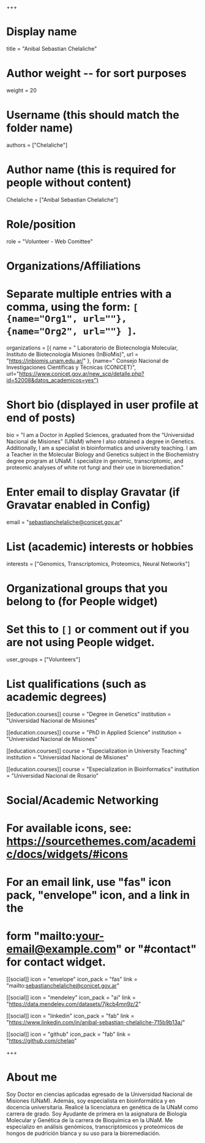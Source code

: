 +++
# Display name
title = "Anibal Sebastian Chelaliche"

# Author weight -- for sort purposes
weight = 20

# Username (this should match the folder name)
authors = ["Chelaliche"]

# Author name (this is required for people without content)
Chelaliche = ["Anibal Sebastian Chelaliche"]

# Role/position
role = "Volunteer - Web Comittee"

# Organizations/Affiliations
#   Separate multiple entries with a comma, using the form: `[ {name="Org1", url=""}, {name="Org2", url=""} ]`.
organizations = [{ name = " Laboratorio de Biotecnología Molecular, Instituto de Biotecnología Misiones (InBioMis)", url = "https://inbiomis.unam.edu.ar/" }, {name=" Consejo Nacional de Investigaciones
Científicas y Técnicas (CONICET)", url="https://www.conicet.gov.ar/new_scp/detalle.php?id=52008&datos_academicos=yes"}

# Short bio (displayed in user profile at end of posts)
bio = "I am a Doctor in Applied Sciences, graduated from the “Universidad Nacional de Misiones” (UNaM) where I also obtained a degree in Genetics. Additionally, I am a specialist in bioinformatics and university teaching. I am a Teacher in the Molecular Biology and Genetics subject in the Biochemistry degree program at UNaM. I specialize in genomic, transcriptomic, and proteomic analyses of white rot fungi and their use in bioremediation."

# Enter email to display Gravatar (if Gravatar enabled in Config)
email = "sebastianchelaliche@conicet.gov.ar"

# List (academic) interests or hobbies
interests = ["Genomics, Transcriptomics, Proteomics, Neural Networks"]

# Organizational groups that you belong to (for People widget)
#   Set this to `[]` or comment out if you are not using People widget.
user_groups = ["Volunteers"] 

# List qualifications (such as academic degrees)
[[education.courses]]
  course = "Degree in Genetics"
  institution = "Universidad Nacional de Misiones"

[[education.courses]]
  course = "PhD in Applied Science"
  institution = "Universidad Nacional de Misiones"

[[education.courses]]
  course = "Especialization in University Teaching"
  institution = "Universidad Nacional de Misiones"

[[education.courses]]
  course = "Especialization in Bioinformatics"
  institution = "Universidad Nacional de Rosario"

# Social/Academic Networking
# For available icons, see: https://sourcethemes.com/academic/docs/widgets/#icons
#   For an email link, use "fas" icon pack, "envelope" icon, and a link in the
#   form "mailto:your-email@example.com" or "#contact" for contact widget.

[[social]]
  icon = "envelope"
  icon_pack = "fas"
  link = "mailto:sebastianchelaliche@conicet.gov.ar"


[[social]]
  icon = "mendeley"
  icon_pack = "ai"
  link = "https://data.mendeley.com/datasets/7jkcb4mn9z/2"

[[social]]
  icon = "linkedin"
  icon_pack = "fab"
  link = "https://www.linkedin.com/in/anibal-sebastian-chelaliche-715b9b13a/"

[[social]]
  icon = "github"
  icon_pack = "fab"
  link = "https://github.com/chelap"

+++

# About me 

Soy Doctor en ciencias aplicadas egresado de la Universidad Nacional de Misiones (UNaM). Además, soy especialista en bioinformática y en docencia universitaria. Realicé la licenciatura en genética de la UNaM como carrera de grado. Soy Ayudante de primera en la asignatura de Biología Molecular y Genética de la carrera de Bioquímica en la UNaM. Me especializo en análisis genómicos, transcriptómicos y proteómicos de hongos de pudrición blanca y su uso para la bioremediación. 